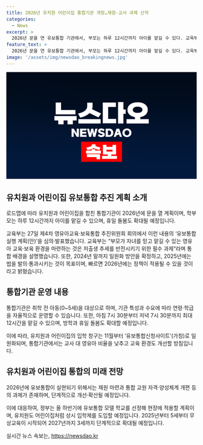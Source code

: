 ```yaml
---
title: 2026년 유치원 어린이집 통합기관 개장…재원·교사 과제 산적
categories:
  - News
excerpt: >
  2026년 문을 연 유보통합 기관에서, 부모는 하루 12시간까지 아이를 맡길 수 있다. 교육부는 영유아 교육·보육 환경을 개선하여 저출생 추세를 반전시키기 위한 필수 과제로 강조했다. 통합기관은 방학·휴일 돌봄을 확대하고, 유아 교육·보육 환경 향상을 위해 교사 대 영유아 비율을 낮출 계획이다. 하지만 유치원과 어린이집 각각의 시스템을 통합하기 위해서는 재원문제, 교원 자격·양성체계 등 다양한 과제를 해결해야 하며, 시행 계획도 논의 중이다.
feature_text: >
  2026년 문을 연 유보통합 기관에서, 부모는 하루 12시간까지 아이를 맡길 수 있다. 교육부는 영유아 교육·보육 환경을 개선하여 저출생 추세를 반전시키기 위한 필수 과제로 강조했다. 통합기관은 방학·휴일 돌봄을 확대하고, 유아 교육·보육 환경 향상을 위해 교사 대 영유아 비율을 낮출 계획이다. 하지만 유치원과 어린이집 각각의 시스템을 통합하기 위해서는 재원문제, 교원 자격·양성체계 등 다양한 과제를 해결해야 하며, 시행 계획도 논의 중이다.
image: '/assets/img/newsdao_breakingnews.jpg'
---
```


<p><img src="/assets/img/newsdao_breakingnews.jpg" alt="pcversion 속보" /></p>

<h2 data-ke-size="size26">유치원과 어린이집 유보통합 추진 계획 소개</h2>

<p>로드맵에 따라 유치원과 어린이집을 합친 통합기관이 2026년에 문을 열 계획이며, 학부모는 하루 12시간까지 아이를 맡길 수 있으며, 휴일 돌봄도 확대될 예정입니다.</p>

<p data-ke-size="size16">교육부는 27일 제4차 영유아교육·보육통합 추진위원회 회의에서 이런 내용의 ‘유보통합 실행 계획(안)’을 심의·발표했습니다. 교육부는 “부모가 자녀를 믿고 맡길 수 있는 영유아 교육·보육 환경을 마련하는 것은 저출생 추세를 반전시키기 위한 필수 과제”라며 통합 배경을 설명했습니다. 또한, 2024년 말까지 일원화 방안을 확정하고, 2025년에는 법을 발의·통과시키는 것이 목표이며, 빠르면 2026년에는 정책이 적용될 수 있을 것이라고 밝혔습니다.</p>

<h2 data-ke-size="size26">통합기관 운영 내용</h2>

<p>통합기관은 취학 전 아동(0~5세)을 대상으로 하며, 기관 특성과 수요에 따라 연령·학급을 자율적으로 운영할 수 있습니다. 또한, 아침 7시 30분부터 저녁 7시 30분까지 최대 12시간을 맡길 수 있으며, 방학과 휴일 돌봄도 확대할 예정입니다.</p>

<p data-ke-size="size16">이에 따라, 유치원과 어린이집의 입학 창구는 11월부터 ‘유보통합신청사이트’(가칭)로 일원화되며, 통합기관에서는 교사 대 영유아 비율을 낮추고 교육 환경도 개선할 방침입니다.</p>

<h2 data-ke-size="size26">유치원과 어린이집 통합의 미래 전망</h2>

<p>2026년에 유보통합이 실현되기 위해서는 재원 마련과 통합 교원 자격·양성체계 개편 등의 과제가 존재하며, 단계적으로 개선·확산될 예정입니다.</p>

<p data-ke-size="size16">이에 대응하여, 정부는 올 하반기에 유보통합 모델 학교를 선정해 현장에 적용할 계획이며, 유치원도 어린이집처럼 상시 입학제를 도입할 예정입니다. 2025년부터 5세부터 무상교육이 시작되어 2027년까지 3세까지 단계적으로 확대될 예정입니다.</p>
실시간 뉴스 속보는, <a href="https://newsdao.kr" rel="dofollow">https://newsdao.kr</a>


